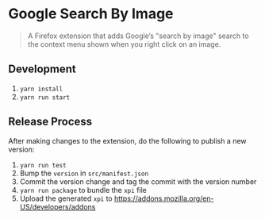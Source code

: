 # Google Search By Image
> A Firefox extension that adds Google’s "search by image" search to the context menu shown when you right click on an image.


## Development

1. `yarn install`
1. `yarn run start`


## Release Process

After making changes to the extension, do the following to publish a new version:

1. `yarn run test`
1. Bump the `version` in `src/manifest.json`
1. Commit the version change and tag the commit with the version number
1. `yarn run package` to bundle the `xpi` file
1. Upload the generated `xpi` to https://addons.mozilla.org/en-US/developers/addons
